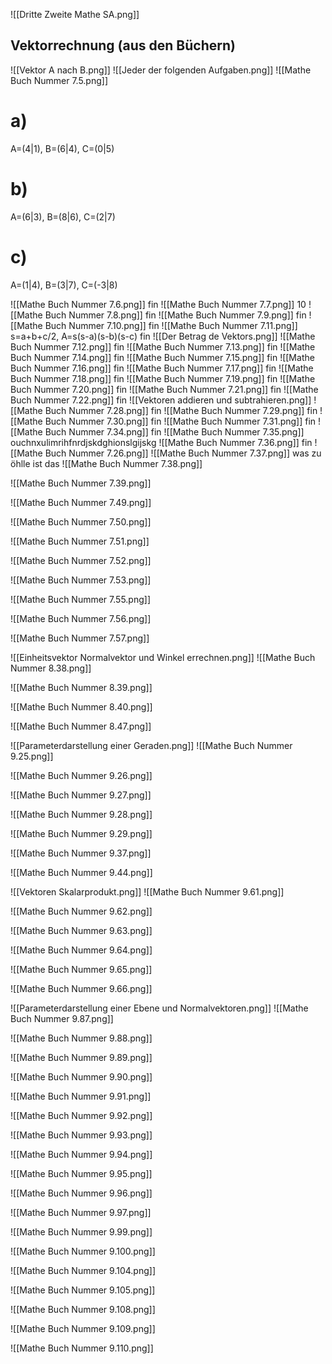 ![[Dritte Zweite Mathe SA.png]]

## Vektorrechnung (aus den Büchern)
![[Vektor A nach B.png]]
![[Jeder der folgenden Aufgaben.png]]
![[Mathe Buch Nummer 7.5.png]]
# a)
A=(4|1), B=(6|4), C=(0|5)
# b)
A=(6|3), B=(8|6), C=(2|7)
# c)
A=(1|4), B=(3|7), C=(-3|8)

![[Mathe Buch Nummer 7.6.png]]
fin
![[Mathe Buch Nummer 7.7.png]]
10
![[Mathe Buch Nummer 7.8.png]]
fin
![[Mathe Buch Nummer 7.9.png]]
fin
![[Mathe Buch Nummer 7.10.png]]
fin
![[Mathe Buch Nummer 7.11.png]]
s=a+b+c/2, A=s(s-a)(s-b)(s-c) fin
![[Der Betrag de Vektors.png]]
![[Mathe Buch Nummer 7.12.png]]
fin
![[Mathe Buch Nummer 7.13.png]]
fin
![[Mathe Buch Nummer 7.14.png]]
fin
![[Mathe Buch Nummer 7.15.png]]
fin
![[Mathe Buch Nummer 7.16.png]]
fin
![[Mathe Buch Nummer 7.17.png]]
fin
![[Mathe Buch Nummer 7.18.png]]
fin
![[Mathe Buch Nummer 7.19.png]]
fin
![[Mathe Buch Nummer 7.20.png]]
fin
![[Mathe Buch Nummer 7.21.png]]
fin
![[Mathe Buch Nummer 7.22.png]]
fin
![[Vektoren addieren und subtrahieren.png]]
![[Mathe Buch Nummer 7.28.png]]
fin
![[Mathe Buch Nummer 7.29.png]]
fin
![[Mathe Buch Nummer 7.30.png]]
fin
![[Mathe Buch Nummer 7.31.png]]
fin
![[Mathe Buch Nummer 7.34.png]]
fin
![[Mathe Buch Nummer 7.35.png]]
ouchnxulimrihfnrdjskdghionslgijskg
![[Mathe Buch Nummer 7.36.png]]
fin
![[Mathe Buch Nummer 7.26.png]]
![[Mathe Buch Nummer 7.37.png]]
was zu öhlle ist das
![[Mathe Buch Nummer 7.38.png]]

![[Mathe Buch Nummer 7.39.png]]

![[Mathe Buch Nummer 7.49.png]]

![[Mathe Buch Nummer 7.50.png]]

![[Mathe Buch Nummer 7.51.png]]

![[Mathe Buch Nummer 7.52.png]]

![[Mathe Buch Nummer 7.53.png]]

![[Mathe Buch Nummer 7.55.png]]

![[Mathe Buch Nummer 7.56.png]]

![[Mathe Buch Nummer 7.57.png]]

![[Einheitsvektor Normalvektor und Winkel errechnen.png]]
![[Mathe Buch Nummer 8.38.png]]

![[Mathe Buch Nummer 8.39.png]]

![[Mathe Buch Nummer 8.40.png]]

![[Mathe Buch Nummer 8.47.png]]

![[Parameterdarstellung einer Geraden.png]]
![[Mathe Buch Nummer 9.25.png]]

![[Mathe Buch Nummer 9.26.png]]

![[Mathe Buch Nummer 9.27.png]]

![[Mathe Buch Nummer 9.28.png]]

![[Mathe Buch Nummer 9.29.png]]

![[Mathe Buch Nummer 9.37.png]]

![[Mathe Buch Nummer 9.44.png]]

![[Vektoren Skalarprodukt.png]]
![[Mathe Buch Nummer 9.61.png]]

![[Mathe Buch Nummer 9.62.png]]

![[Mathe Buch Nummer 9.63.png]]

![[Mathe Buch Nummer 9.64.png]]

![[Mathe Buch Nummer 9.65.png]]

![[Mathe Buch Nummer 9.66.png]]

![[Parameterdarstellung einer Ebene und Normalvektoren.png]]
![[Mathe Buch Nummer 9.87.png]]

![[Mathe Buch Nummer 9.88.png]]

![[Mathe Buch Nummer 9.89.png]]

![[Mathe Buch Nummer 9.90.png]]

![[Mathe Buch Nummer 9.91.png]]

![[Mathe Buch Nummer 9.92.png]]

![[Mathe Buch Nummer 9.93.png]]

![[Mathe Buch Nummer 9.94.png]]

![[Mathe Buch Nummer 9.95.png]]

![[Mathe Buch Nummer 9.96.png]]

![[Mathe Buch Nummer 9.97.png]]

![[Mathe Buch Nummer 9.99.png]]

![[Mathe Buch Nummer 9.100.png]]

![[Mathe Buch Nummer 9.104.png]]

![[Mathe Buch Nummer 9.105.png]]

![[Mathe Buch Nummer 9.108.png]]

![[Mathe Buch Nummer 9.109.png]]

![[Mathe Buch Nummer 9.110.png]]
